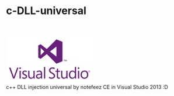 # c-DLL-universal
<br>
<br>
<img src="https://github.com/fythatthepce/Android_feez/blob/master/pictures/visual-studio-2013-logo_65da02ed-5fd9-4f65-8afc-b664980d0408.png" />
<br>
c++ DLL injection universal by notefeez CE in Visual Studio 2013 :D
